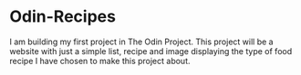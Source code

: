 # Odin-Recipes

I am building my first project in The Odin Project. This project will be a website with just a simple list, recipe and image displaying the type of food recipe I have chosen to make this project about.
